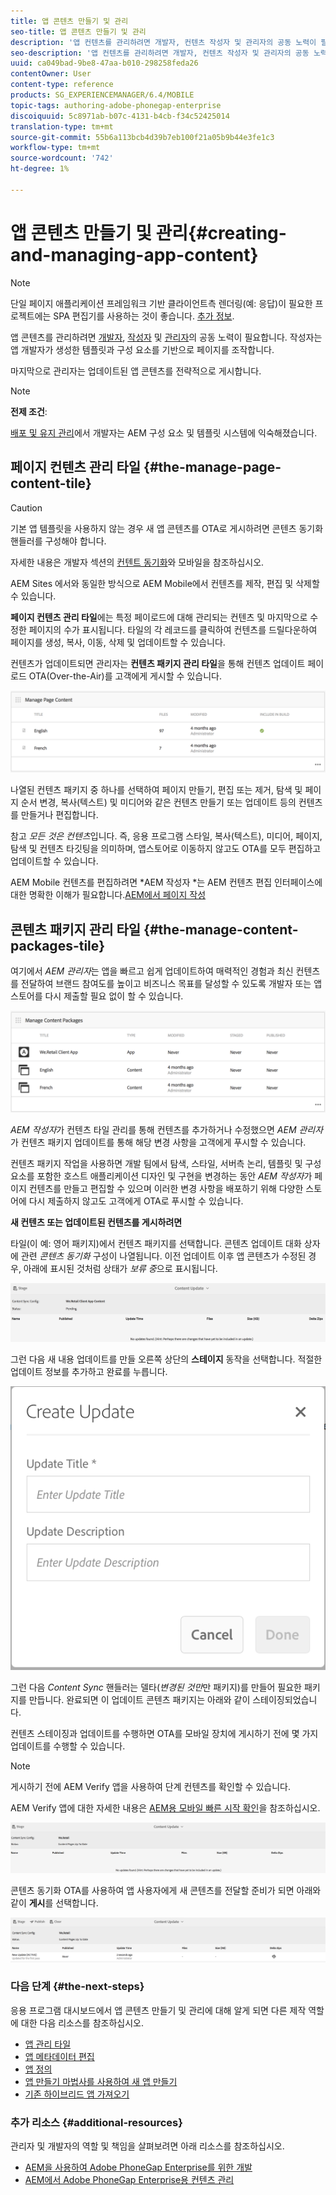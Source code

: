 ```yaml
---
title: 앱 콘텐츠 만들기 및 관리
seo-title: 앱 콘텐츠 만들기 및 관리
description: '앱 컨텐츠를 관리하려면 개발자, 컨텐츠 작성자 및 관리자의 공동 노력이 필요합니다.  작성자는 앱 개발자가 생성한 템플릿과 구성 요소를 기반으로 페이지를 조작합니다.  '
seo-description: '앱 컨텐츠를 관리하려면 개발자, 컨텐츠 작성자 및 관리자의 공동 노력이 필요합니다.  작성자는 앱 개발자가 생성한 템플릿과 구성 요소를 기반으로 페이지를 조작합니다.  '
uuid: ca049bad-9be8-47aa-b010-298258feda26
contentOwner: User
content-type: reference
products: SG_EXPERIENCEMANAGER/6.4/MOBILE
topic-tags: authoring-adobe-phonegap-enterprise
discoiquuid: 5c8971ab-b07c-4131-b4cb-f34c52425014
translation-type: tm+mt
source-git-commit: 55b6a113bcb4d39b7eb100f21a05b9b44e3fe1c3
workflow-type: tm+mt
source-wordcount: '742'
ht-degree: 1%

---
```



# 앱 콘텐츠 만들기 및 관리{#creating-and-managing-app-content}

>[!NOTE]
>
>단일 페이지 애플리케이션 프레임워크 기반 클라이언트측 렌더링(예: 응답)이 필요한 프로젝트에는 SPA 편집기를 사용하는 것이 좋습니다. [추가 정보](/help/sites-developing/spa-overview.md).

앱 콘텐츠를 관리하려면 [개발자](#developer), [작성자](#author) 및 [관리자](#administrator)의 공동 노력이 필요합니다. 작성자는 앱 개발자가 생성한 템플릿과 구성 요소를 기반으로 페이지를 조작합니다.

마지막으로 관리자는 업데이트된 앱 콘텐츠를 전략적으로 게시합니다.

>[!NOTE]
>
>**전제 조건**:
>
>[배포 및 유지 관리](/help/sites-deploying/deploy.md)에서 개발자는 AEM 구성 요소 및 템플릿 시스템에 익숙해졌습니다.

## 페이지 컨텐츠 관리 타일 {#the-manage-page-content-tile}

>[!CAUTION]
>
>기본 앱 템플릿을 사용하지 않는 경우 새 앱 콘텐츠를 OTA로 게시하려면 콘텐츠 동기화 핸들러를 구성해야 합니다.
>
>자세한 내용은 개발자 섹션의 [컨텐트 동기화](/help/mobile/phonegap-contentsync.md)와 모바일을 참조하십시오.

AEM Sites 에서와 동일한 방식으로 AEM Mobile에서 컨텐츠를 제작, 편집 및 삭제할 수 있습니다.

**페이지 컨텐츠 관리 타일**&#x200B;에는 특정 페이로드에 대해 관리되는 컨텐츠 및 마지막으로 수정한 페이지의 수가 표시됩니다. 타일의 각 레코드를 클릭하여 컨텐츠를 드릴다운하여 페이지를 생성, 복사, 이동, 삭제 및 업데이트할 수 있습니다.

컨텐츠가 업데이트되면 관리자는 **컨텐츠 패키지 관리 타일**&#x200B;을 통해 컨텐츠 업데이트 페이로드 OTA(Over-the-Air)를 고객에게 게시할 수 있습니다.

![chlimage_1-161](assets/chlimage_1-161.png)

나열된 컨텐츠 패키지 중 하나를 선택하여 페이지 만들기, 편집 또는 제거, 탐색 및 페이지 순서 변경, 복사(텍스트) 및 미디어와 같은 컨텐츠 만들기 또는 업데이트 등의 컨텐츠를 만들거나 편집합니다.

참고 *모든 것은 컨텐츠*&#x200B;입니다. 즉, 응용 프로그램 스타일, 복사(텍스트), 미디어, 페이지, 탐색 및 컨텐츠 타깃팅을 의미하며, 앱스토어로 이동하지 않고도 OTA를 모두 편집하고 업데이트할 수 있습니다.

AEM Mobile 컨텐츠를 편집하려면 *AEM 작성자 *는 AEM 컨텐츠 편집 인터페이스에 대한 명확한 이해가 필요합니다.[AEM에서 페이지 작성](/help/sites-authoring/qg-page-authoring.md)

## 콘텐츠 패키지 관리 타일 {#the-manage-content-packages-tile}

여기에서 *AEM 관리자*&#x200B;는 앱을 빠르고 쉽게 업데이트하여 매력적인 경험과 최신 컨텐츠를 전달하여 브랜드 참여도를 높이고 비즈니스 목표를 달성할 수 있도록 개발자 또는 앱스토어를 다시 제출할 필요 없이 할 수 있습니다.

![chlimage_1-162](assets/chlimage_1-162.png)

*AEM 작성자*&#x200B;가 컨텐츠 타일 관리를 통해 컨텐츠를 추가하거나 수정했으면 *AEM 관리자*&#x200B;가 컨텐츠 패키지 업데이트를 통해 해당 변경 사항을 고객에게 푸시할 수 있습니다.

컨텐츠 패키지 작업을 사용하면 개발 팀에서 탐색, 스타일, 서버측 논리, 템플릿 및 구성 요소를 포함한 호스트 애플리케이션 디자인 및 구현을 변경하는 동안 *AEM 작성자*&#x200B;가 페이지 컨텐츠를 만들고 편집할 수 있으며 이러한 변경 사항을 배포하기 위해 다양한 스토어에 다시 제출하지 않고도 고객에게 OTA로 푸시할 수 있습니다.

**새 컨텐츠 또는 업데이트된 컨텐츠를 게시하려면**

타일(이 예: 영어 패키지)에서 컨텐츠 패키지를 선택합니다. 콘텐츠 업데이트 대화 상자에 관련 *콘텐츠 동기화* 구성이 나열됩니다. 이전 업데이트 이후 앱 콘텐츠가 수정된 경우, 아래에 표시된 것처럼 상태가 *보류 중*&#x200B;으로 표시됩니다.

![chlimage_1-163](assets/chlimage_1-163.png)

그런 다음 새 내용 업데이트를 만들 오른쪽 상단의 **스테이지** 동작을 선택합니다. 적절한 업데이트 정보를 추가하고 완료를 누릅니다.

![chlimage_1-164](assets/chlimage_1-164.png)

그런 다음 *Content Sync* 핸들러는 델타(*변경된 것만*&#x200B;만 패키지)를 만들어 필요한 패키지를 만듭니다. 완료되면 이 업데이트 콘텐츠 패키지는 아래와 같이 스테이징되었습니다.

컨텐츠 스테이징과 업데이트를 수행하면 OTA를 모바일 장치에 게시하기 전에 몇 가지 업데이트를 수행할 수 있습니다.

>[!NOTE]
>
>게시하기 전에 AEM Verify 앱을 사용하여 단계 컨텐츠를 확인할 수 있습니다.
>
>AEM Verify 앱에 대한 자세한 내용은 [AEM용 모바일 빠른 시작 확인](/help/mobile/phonegap-mobile-quickstart.md)을 참조하십시오.

![chlimage_1-165](assets/chlimage_1-165.png)

콘텐츠 동기화 OTA를 사용하여 앱 사용자에게 새 콘텐츠를 전달할 준비가 되면 아래와 같이 **게시**&#x200B;를 선택합니다.

![chlimage_1-166](assets/chlimage_1-166.png)

### 다음 단계 {#the-next-steps}

응용 프로그램 대시보드에서 앱 콘텐츠 만들기 및 관리에 대해 알게 되면 다른 제작 역할에 대한 다음 리소스를 참조하십시오.

* [앱 관리 타일](/help/mobile/phonegap-app-details-tile.md)
* [앱 메타데이터 편집](/help/mobile/phonegap-editmetadata.md)
* [앱 정의](/help/mobile/phonegap-app-definitions.md)
* [앱 만들기 마법사를 사용하여 새 앱 만들기](/help/mobile/phonegap-create-new-app.md)
* [기존 하이브리드 앱 가져오기](/help/mobile/phonegap-adding-content-to-imported-app.md)

### 추가 리소스 {#additional-resources}

관리자 및 개발자의 역할 및 책임을 살펴보려면 아래 리소스를 참조하십시오.

* [AEM을 사용하여 Adobe PhoneGap Enterprise를 위한 개발](/help/mobile/developing-in-phonegap.md)
* [AEM에서 Adobe PhoneGap Enterprise용 컨텐츠 관리](/help/mobile/administer-phonegap.md)
